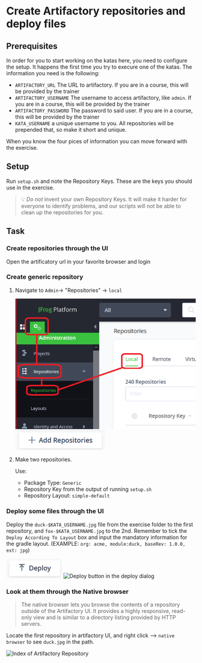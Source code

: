 # Create Artifactory repositories and deploy files

## Prerequisites

In order for you to start working on the katas here, you need to configure the setup.
It happens the first time you try to execure one of the katas. The information you need is the following:

* `ARTIFACTORY_URL` The URL to artifactory. If you are in a course, this will be provided by the trainer
* `ARTIFACTORY_USERNAME` The username to access artifactory, like `admin`. If you are in a course, this will be provided by the trainer
* `ARTIFACTORY_PASSWORD` The password to said user. If you are in a course, this will be provided by the trainer
* `KATA_USERNAME` a unique username to you. All repositories will be prepended that, so make it short and unique.

When you know the four pices of information you can move forward with the exercise.

## Setup

Run `setup.sh` and note the Repository Keys. These are the keys you should use in the exercise.

> :bulb: _Do not_ invent your own Repository Keys. It will make it harder for everyone to identify problems, and our scripts will not be able to clean up the repositories for you.

## Task

### Create repositories through the UI

Open the artificatory url in your favorite browser and login

### Create generic repository

1. Navigate to `Admin`-> "Repositories" -> `local`

    ![Admin button in the Artifactory UI](../.shared/img/1.1.png)
    ![Local repository link](../.shared/img/1.2.png)

2. Make two repositories.

    Use:

    - Package Type: `Generic`
    - Repository Key from the output of running `setup.sh`
    - Repository Layout: `simple-default`

### Deploy some files through the UI

Deploy the `duck-$KATA_USERNAME.jpg` file from the exercise folder to the first repository, and `fox-$KATA_USERNAME.jpg` to the 2nd. Remember to tick the `Deploy According To Layout` box and input the mandatory information for the gradle layout. (EXAMPLE: `org: acme, module:duck, baseRev: 1.0.0, ext: jpg`)

![Deploy button in the Artifactory UI](../.shared/img/1.3.png)
![Deploy button in the deploy dialog](../.shared/img/1.4.png)

### Look at them through the Native browser

> The native browser lets you browse the contents of a repository outside of the Artifactory UI.
It provides a highly responsive, read-only view and is similar to a directory listing provided by HTTP servers.

Locate the first repository in artifactory UI, and right click --> `native browser` to see `duck.jpg` in the path.

![Index of Artifactory Repository](../.shared/img/1.5.png)
